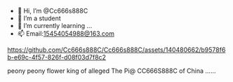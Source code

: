 - 👋 Hi, I’m @Cc666s888C
- 👀 I’m a student
- 🌱 I’m currently learning ...
- 📫 Email:15454054988@163.com

<!---
Cc666s888C/Cc666s888C is a ✨ special ✨ repository because its `README.md` (this file) appears on your GitHub profile.
You can click the Preview link to take a look at your changes.
--->


https://github.com/Cc666s888C/Cc666s888C/assets/140480662/b9578f6b-e69c-4f57-826f-d08f03d7f8c2

peony
peony flower king of alleged
The Pi@ CC666S888C of China
......
